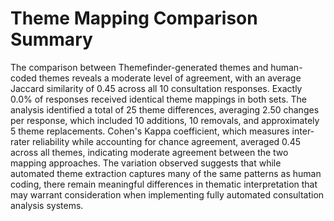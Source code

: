 # Theme Mapping Comparison Summary

The comparison between Themefinder-generated themes and human-coded themes reveals a moderate level of agreement, with an average Jaccard similarity of 0.45 across all 10 consultation responses. Exactly 0.0% of responses received identical theme mappings in both sets. The analysis identified a total of 25 theme differences, averaging 2.50 changes per response, which included 10 additions, 10 removals, and approximately 5 theme replacements. Cohen's Kappa coefficient, which measures inter-rater reliability while accounting for chance agreement, averaged 0.45 across all themes, indicating moderate agreement between the two mapping approaches. The variation observed suggests that while automated theme extraction captures many of the same patterns as human coding, there remain meaningful differences in thematic interpretation that may warrant consideration when implementing fully automated consultation analysis systems.